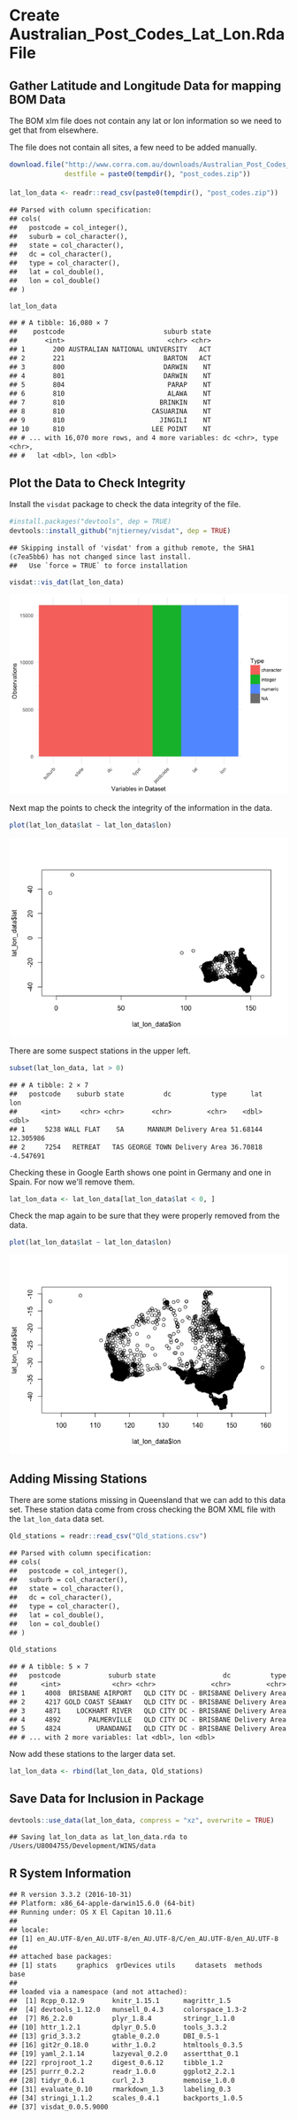 Create Australian\_Post\_Codes\_Lat\_Lon.Rda File
================

Gather Latitude and Longitude Data for mapping BOM Data
-------------------------------------------------------

The BOM xlm file does not contain any lat or lon information so we need to get that from elsewhere.

The file does not contain all sites, a few need to be added manually.

``` r
download.file("http://www.corra.com.au/downloads/Australian_Post_Codes_Lat_Lon.zip", 
              destfile = paste0(tempdir(), "post_codes.zip"))

lat_lon_data <- readr::read_csv(paste0(tempdir(), "post_codes.zip"))
```

    ## Parsed with column specification:
    ## cols(
    ##   postcode = col_integer(),
    ##   suburb = col_character(),
    ##   state = col_character(),
    ##   dc = col_character(),
    ##   type = col_character(),
    ##   lat = col_double(),
    ##   lon = col_double()
    ## )

``` r
lat_lon_data
```

    ## # A tibble: 16,080 × 7
    ##    postcode                         suburb state
    ##       <int>                          <chr> <chr>
    ## 1       200 AUSTRALIAN NATIONAL UNIVERSITY   ACT
    ## 2       221                         BARTON   ACT
    ## 3       800                         DARWIN    NT
    ## 4       801                         DARWIN    NT
    ## 5       804                          PARAP    NT
    ## 6       810                          ALAWA    NT
    ## 7       810                        BRINKIN    NT
    ## 8       810                      CASUARINA    NT
    ## 9       810                        JINGILI    NT
    ## 10      810                      LEE POINT    NT
    ## # ... with 16,070 more rows, and 4 more variables: dc <chr>, type <chr>,
    ## #   lat <dbl>, lon <dbl>

Plot the Data to Check Integrity
--------------------------------

Install the `visdat` package to check the data integrity of the file.

``` r
#install.packages("devtools", dep = TRUE)
devtools::install_github("njtierney/visdat", dep = TRUE)
```

    ## Skipping install of 'visdat' from a github remote, the SHA1 (c7ea5bb6) has not changed since last install.
    ##   Use `force = TRUE` to force installation

``` r
visdat::vis_dat(lat_lon_data)
```

![](Create_Australian_Post_Codes_Lat_Lon_file_files/figure-markdown_github/plot_data-1.png)

Next map the points to check the integrity of the information in the data.

``` r
plot(lat_lon_data$lat ~ lat_lon_data$lon)
```

![](Create_Australian_Post_Codes_Lat_Lon_file_files/figure-markdown_github/map_points-1.png)

There are some suspect stations in the upper left.

``` r
subset(lat_lon_data, lat > 0)
```

    ## # A tibble: 2 × 7
    ##   postcode    suburb state          dc          type      lat       lon
    ##      <int>     <chr> <chr>       <chr>         <chr>    <dbl>     <dbl>
    ## 1     5238 WALL FLAT    SA      MANNUM Delivery Area 51.68144 12.305986
    ## 2     7254   RETREAT   TAS GEORGE TOWN Delivery Area 36.70818 -4.547691

Checking these in Google Earth shows one point in Germany and one in Spain. For now we'll remove them.

``` r
lat_lon_data <- lat_lon_data[lat_lon_data$lat < 0, ]
```

Check the map again to be sure that they were properly removed from the data.

``` r
plot(lat_lon_data$lat ~ lat_lon_data$lon)
```

![](Create_Australian_Post_Codes_Lat_Lon_file_files/figure-markdown_github/map_points2-1.png)

Adding Missing Stations
-----------------------

There are some stations missing in Queensland that we can add to this data set. These station data come from cross checking the BOM XML file with the `lat_lon_data` data set.

``` r
Qld_stations = readr::read_csv("Qld_stations.csv")
```

    ## Parsed with column specification:
    ## cols(
    ##   postcode = col_integer(),
    ##   suburb = col_character(),
    ##   state = col_character(),
    ##   dc = col_character(),
    ##   type = col_character(),
    ##   lat = col_double(),
    ##   lon = col_double()
    ## )

``` r
Qld_stations
```

    ## # A tibble: 5 × 7
    ##   postcode            suburb state                 dc          type
    ##      <int>             <chr> <chr>              <chr>         <chr>
    ## 1     4008  BRISBANE AIRPORT   QLD CITY DC - BRISBANE Delivery Area
    ## 2     4217 GOLD COAST SEAWAY   QLD CITY DC - BRISBANE Delivery Area
    ## 3     4871    LOCKHART RIVER   QLD CITY DC - BRISBANE Delivery Area
    ## 4     4892       PALMERVILLE   QLD CITY DC - BRISBANE Delivery Area
    ## 5     4824         URANDANGI   QLD CITY DC - BRISBANE Delivery Area
    ## # ... with 2 more variables: lat <dbl>, lon <dbl>

Now add these stations to the larger data set.

``` r
lat_lon_data <- rbind(lat_lon_data, Qld_stations)
```

Save Data for Inclusion in Package
----------------------------------

``` r
devtools::use_data(lat_lon_data, compress = "xz", overwrite = TRUE)
```

    ## Saving lat_lon_data as lat_lon_data.rda to /Users/U8004755/Development/WINS/data

R System Information
--------------------

    ## R version 3.3.2 (2016-10-31)
    ## Platform: x86_64-apple-darwin15.6.0 (64-bit)
    ## Running under: OS X El Capitan 10.11.6
    ## 
    ## locale:
    ## [1] en_AU.UTF-8/en_AU.UTF-8/en_AU.UTF-8/C/en_AU.UTF-8/en_AU.UTF-8
    ## 
    ## attached base packages:
    ## [1] stats     graphics  grDevices utils     datasets  methods   base     
    ## 
    ## loaded via a namespace (and not attached):
    ##  [1] Rcpp_0.12.9       knitr_1.15.1      magrittr_1.5     
    ##  [4] devtools_1.12.0   munsell_0.4.3     colorspace_1.3-2 
    ##  [7] R6_2.2.0          plyr_1.8.4        stringr_1.1.0    
    ## [10] httr_1.2.1        dplyr_0.5.0       tools_3.3.2      
    ## [13] grid_3.3.2        gtable_0.2.0      DBI_0.5-1        
    ## [16] git2r_0.18.0      withr_1.0.2       htmltools_0.3.5  
    ## [19] yaml_2.1.14       lazyeval_0.2.0    assertthat_0.1   
    ## [22] rprojroot_1.2     digest_0.6.12     tibble_1.2       
    ## [25] purrr_0.2.2       readr_1.0.0       ggplot2_2.2.1    
    ## [28] tidyr_0.6.1       curl_2.3          memoise_1.0.0    
    ## [31] evaluate_0.10     rmarkdown_1.3     labeling_0.3     
    ## [34] stringi_1.1.2     scales_0.4.1      backports_1.0.5  
    ## [37] visdat_0.0.5.9000
